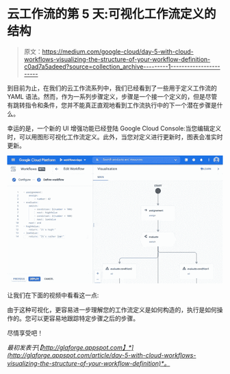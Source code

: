 # 云工作流的第 5 天:可视化工作流定义的结构

> 原文：<https://medium.com/google-cloud/day-5-with-cloud-workflows-visualizing-the-structure-of-your-workflow-definition-c0ad7a5adeed?source=collection_archive---------1----------------------->

到目前为止，在我们的云工作流系列中，我们已经看到了一些用于定义工作流的 YAML 语法。然而，作为一系列步骤定义，步骤是一个接一个定义的，但是尽管有跳转指令和条件，您并不能真正直观地看到工作流执行中的下一个潜在步骤是什么。

幸运的是，一个新的 UI 增强功能已经登陆 Google Cloud Console:当您编辑定义时，可以用图形可视化工作流定义。此外，当您对定义进行更新时，图表会准实时更新。

![](img/99a4325c6ff5725f8ec7cb3bfb32caa8.png)

让我们在下面的视频中看看这一点:

由于这种可视化，更容易进一步理解您的工作流定义是如何构造的，执行是如何操作的。您可以更容易地跟踪特定步骤之后的步骤。

尽情享受吧！

*最初发表于*[*【http://glaforge.appspot.com】*](http://glaforge.appspot.com/article/day-5-with-cloud-workflows-visualizing-the-structure-of-your-workflow-definition)*。*
